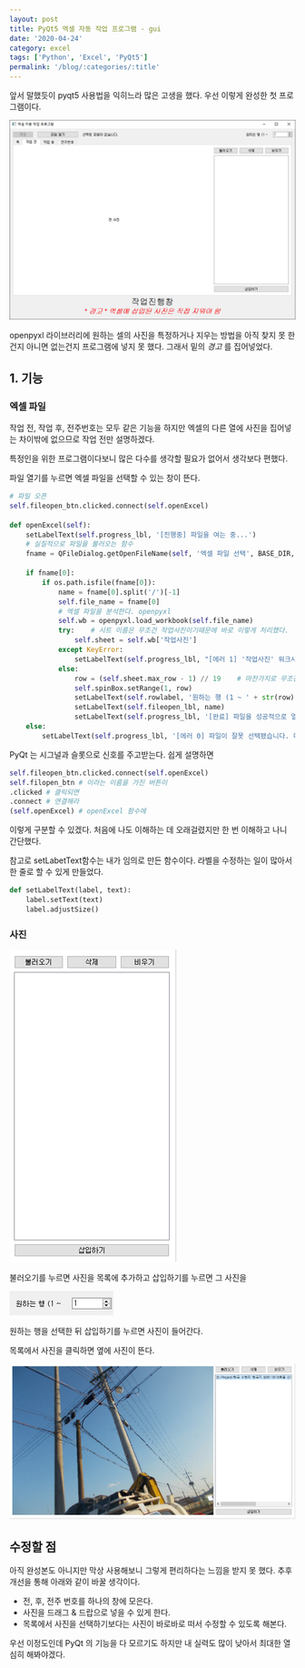 ```yaml
---
layout: post
title: PyQt5 엑셀 자동 작업 프로그램 - gui
date: '2020-04-24'
category: excel
tags: ['Python', 'Excel', 'PyQt5']
permalink: '/blog/:categories/:title'
---
```


앞서 말했듯이 pyqt5 사용법을 익히느라 많은 고생을 했다. 우선 이렇게 완성한 첫 프로그램이다.

![](/assets/2020-04-24-excel_first/2020-04-24-excel_first_092756.png)

openpyxl 라이브러리에 원하는 셀의 사진을 특정하거나 지우는 방법을 아직 찾지 못 한건지 아니면 없는건지 프로그램에 넣지 못 했다. 그래서 밑의 *경고* 를 집어넣었다.

## 1. 기능

### 엑셀 파일

작업 전, 작업 후, 전주번호는 모두 같은 기능을 하지만 엑셀의 다른 열에 사진을 집어넣는 차이밖에 없으므로 작업 전만 설명하겠다.

특정인을 위한 프로그램이다보니 많은 다수를 생각할 필요가 없어서 생각보다 편했다.

파일 열기를 누르면 엑셀 파일을 선택할 수 있는 창이 뜬다.

```python
# 파일 오픈
self.fileopen_btn.clicked.connect(self.openExcel)

def openExcel(self):
    setLabelText(self.progress_lbl, '[진행중] 파일을 여는 중...')
    # 실질적으로 파일을 불러오는 함수
    fname = QFileDialog.getOpenFileName(self, '엑셀 파일 선택', BASE_DIR, "Excel files (*.xlsx)")

    if fname[0]:
        if os.path.isfile(fname[0]):
            name = fname[0].split('/')[-1]
            self.file_name = fname[0]
            # 엑셀 파일을 분석한다. openpyxl
            self.wb = openpyxl.load_workbook(self.file_name)
            try:    # 시트 이름은 무조건 작업사진이기때문에 바로 이렇게 처리했다.
                self.sheet = self.wb['작업사진']
            except KeyError:
                setLabelText(self.progress_lbl, "[에러 1] '작업사진' 워크시트를 열지 못 했습니다. 엑셀파일을 확인해주세요.")
            else:
                row = (self.sheet.max_row - 1) // 19    # 마찬가지로 무조건 사진하나에 19칸이기때문에 이렇게 처리
                self.spinBox.setRange(1, row)
                setLabelText(self.rowlabel, '원하는 행 (1 ~ ' + str(row) + ')')
                setLabelText(self.fileopen_lbl, name)
                setLabelText(self.progress_lbl, '[완료] 파일을 성공적으로 열었습니다.')
    else:
        setLabelText(self.progress_lbl, '[에러 0] 파일이 잘못 선택됐습니다. 다시 선택해주세요')
```

PyQt 는 시그널과 슬롯으로 신호를 주고받는다. 쉽게 설명하면

```python
self.fileopen_btn.clicked.connect(self.openExcel)
self.filopen_btn # 이라는 이름을 가진 버튼이
.clicked # 클릭되면
.connect # 연결해라
(self.openExcel) # openExcel 함수에
```

이렇게 구분할 수 있겠다. 처음에 나도 이해하는 데 오래걸렸지만 한 번 이해하고 나니 간단했다.

참고로 setLabetText함수는 내가 임의로 만든 함수이다. 라벨을 수정하는 일이 많아서 한 줄로 할 수 있게 만들었다.

```python
def setLabelText(label, text):
    label.setText(text)
    label.adjustSize()
```

### 사진

![](/assets/2020-04-24-excel_first/2020-04-24-excel_first_120152.png)

불러오기를 누르면 사진을 목록에 추가하고 삽입하기를 누르면 그 사진을 

![](/assets/2020-04-24-excel_first/2020-04-24-excel_first_120221.png)

원하는 행을 선택한 뒤 삽입하기를 누르면 사진이 들어간다.

목록에서 사진을 클릭하면 옆에 사진이 뜬다.

![](/assets/2020-04-24-excel_first/2020-04-24-excel_first_120403.png)


## 수정할 점

아직 완성본도 아니지만 막상 사용해보니 그렇게 편리하다는 느낌을 받지 못 했다. 추후 개선을 통해 아래와 같이 바꿀 생각이다.

- 전, 후, 전주 번호를 하나의 창에 모은다.
- 사진을 드래그 & 드랍으로 넣을 수 있게 한다.
- 목록에서 사진을 선택하기보다는 사진이 바로바로 떠서 수정할 수 있도록 해본다.

우선 이정도인데 PyQt 의 기능을 다 모르기도 하지만 내 실력도 많이 낮아서 최대한 열심히 해봐야겠다.